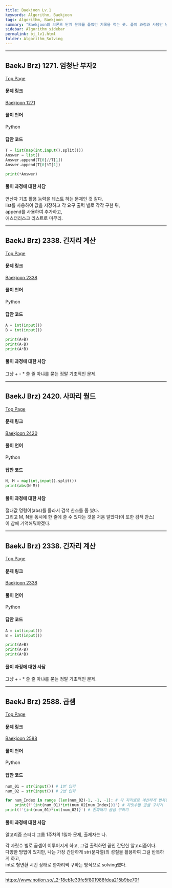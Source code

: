 ```yaml
---
title: Baekjoon Lv.1
keywords: Algorithm, Baekjoon
tags: Algorithm, Baekjoon
summary: "Baekjoon의 브론즈 단계 문제를 풀었던 기록을 적는 곳. 풀이 과정과 사담만 남기고 문제 내용은 링크로 대체합니다."
sidebar: Algorithm_sidebar
permalink: bj_lv1.html
folder: Algorithm_Solving
---
```


---

## BaekJ Brz) 1271. 엄청난 부자2

[Top Page](#)  

#### 문제 링크

 [Baekjoon 1271](https://www.acmicpc.net/problem/1271)  

#### 풀이 언어

Python

#### 답안 코드

```python
T = list(map(int,input().split()))
Answer = list()
Answer.append(T[0]//T[1])
Answer.append(T[0]%T[1])

print(*Answer)
```

#### 풀이 과정에 대한 사담

연산자 기초 활용 능력을 테스트 하는 문제인 것 같다.  
list를 사용하여 값을 저장하고 각 요구 출력 별로 각각 구한 뒤,  
append를 사용하여 추가하고,  
애스터리스크 리스트로 마무리.  

---

## BaekJ Brz) 2338. 긴자리 계산

[Top Page](#)  

#### 문제 링크

 [Baekjoon 2338](https://www.acmicpc.net/problem/2338)  

#### 풀이 언어

Python

#### 답안 코드

```python
A = int(input())
B = int(input())

print(A+B)
print(A-B)
print(A*B)
```

#### 풀이 과정에 대한 사담

그냥 + - * 쓸 줄 아냐를 묻는 정말 기초적인 문제.  

---

## BaekJ Brz) 2420. 사파리 월드

[Top Page](#)  

#### 문제 링크

 [Baekjoon 2420](https://www.acmicpc.net/problem/2420)  

#### 풀이 언어

Python

#### 답안 코드

```python
N, M = map(int,input().split())
print(abs(N-M))
```

#### 풀이 과정에 대한 사담

절대값 명령어(abs)를 몰라서 검색 찬스를 좀 썼다.  
그리고 M, N을 동시에 한 줄에 쓸 수 있다는 것을 처음 알았다(이 또한 검색 찬스)  
이 참에 기억해둬야겠다.  

---

## BaekJ Brz) 2338. 긴자리 계산

[Top Page](#)  

#### 문제 링크

 [Baekjoon 2338](https://www.acmicpc.net/problem/2338)  

#### 풀이 언어

Python

#### 답안 코드

```python
A = int(input())
B = int(input())

print(A+B)
print(A-B)
print(A*B)
```

#### 풀이 과정에 대한 사담

그냥 + - * 쓸 줄 아냐를 묻는 정말 기초적인 문제.  

---

## BaekJ Brz) 2588. 곱셈

[Top Page](#)  

#### 문제 링크

 [Baekjoon 2588](https://www.acmicpc.net/problem/2588)  

#### 풀이 언어

Python

#### 답안 코드

```python
num_01 = str(input()) # 1번 입력
num_02 = str(input()) # 2번 입력

for num_Index in range (len(num_02)-1, -1, -1): # 각 자리별로 계산하게 반복함
    print(f'{int(num_01)*int(num_02[num_Index])}') # 자릿수별 곱셈 구하기
print(f'{int(num_01)*int(num_02)}') # 진짜배기 곱셈 구하기
```

#### 풀이 과정에 대한 사담

알고리즘 스터디 그룹 1주차의 1일차 문제, 출제자는 나.  

각 자릿수 별로 곱셈이 이루어지게 하고, 그걸 출력하면 끝인 간단한 알고리즘이다.  
다양한 방법이 있지만, 나는 가장 간단하게 str(문자열)의 성질을 활용하여 그걸 반복하게 하고,  
int로 형변환 시킨 상태로 한자리씩 구하는 방식으로 solving했다.  

---




https://www.notion.so/_2-18eb1e39fe5f801988fdea215b9be70f
